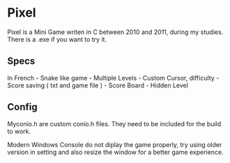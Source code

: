 # Pixel
Pixel is a Mini Game writen in C between 2010 and 2011, during my studies. 
There is a .exe if you want to try it. 

Specs
-----
In French -
Snake like game -
Multiple Levels - 
Custom Cursor, difficulty - 
Score saving ( txt and game file ) - 
Score Board - 
Hidden Level

Config
------
Myconio.h are custom conio.h files. They need to be included for the build to work. 

Modern Windows Console do not diplay the game properly, try using older version in setting and also resize the window for a better game experience. 
